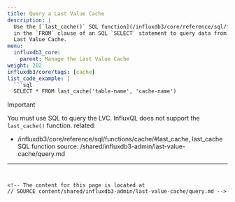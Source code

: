 ```yaml
---
title: Query a Last Value Cache
description: |
  Use the [`last_cache()` SQL function](/influxdb3/core/reference/sql/functions/cache/#last_cache)
  in the `FROM` clause of an SQL `SELECT` statement to query data from the
  Last Value Cache.
menu:
  influxdb3_core:
    parent: Manage the Last Value Cache
weight: 202
influxdb3/core/tags: [cache]
list_code_example: |
  ```sql
  SELECT * FROM last_cache('table-name', 'cache-name')
  ```

  > [!Important]
  > You must use SQL to query the LVC.
  > InfluxQL does not support the `last_cache()` function.
related:
  - /influxdb3/core/reference/sql/functions/cache/#last_cache, last_cache SQL function
source: /shared/influxdb3-admin/last-value-cache/query.md
---
```


<!-- The content for this page is located at
// SOURCE content/shared/influxdb3-admin/last-value-cache/query.md -->
